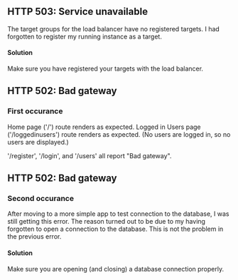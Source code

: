 ## HTTP 503: Service unavailable

The target groups for the load balancer have no registered targets.
I had forgotten to register my running instance as a target.

#### Solution

Make sure you have registered your targets with the load balancer.

## HTTP 502: Bad gateway

### First occurance

Home page ('/') route renders as expected.
Logged in Users page ('/loggedinusers') route renders as expected. (No users are logged in, so no users are displayed.)

'/register', '/login', and '/users' all report "Bad gateway".

## HTTP 502: Bad gateway

### Second occurance

After moving to a more simple app to test connection to the database, I was still getting this error. The reason turned out to be due to my having forgotten to open a connection to the database. This is not the problem in the previous error.

#### Solution

Make sure you are opening (and closing) a database connection properly.
